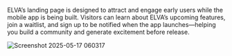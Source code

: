 ELVA’s landing page is designed to attract and engage early users while the mobile app is being built. 
Visitors can learn about ELVA’s upcoming features, join a waitlist, and sign up to be notified when the app launches—helping you build a community and generate excitement before release.

![Screenshot 2025-05-17 060317](https://github.com/user-attachments/assets/390e43fc-51df-41bc-ae4f-a68d4b89f8ab)
